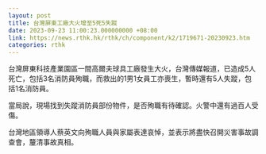 ```yaml
---
layout: post
title: 台灣屏東工廠大火增至5死5失蹤
date: 2023-09-23 11:00:23.000000000 +08:00
link: https://news.rthk.hk/rthk/ch/component/k2/1719671-20230923.htm
categories: rthk
---
```


台灣屏東科技產業園區一間高爾夫球具工廠發生大火，台灣傳媒報道，已造成5人死亡，包括3名消防員殉職，而救出的1男1女員工亦喪生，暫時還有5人失蹤，包括1名消防員。

當局說，現場找到失蹤消防員部份物件，是否殉職有待確認。火警中還有過百人受傷。

台灣地區領導人蔡英文向殉職人員與家屬表達哀悼，並表示將盡快召開災害事故調查會，釐清事故真相。
